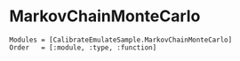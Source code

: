 # MarkovChainMonteCarlo

```@autodocs
Modules = [CalibrateEmulateSample.MarkovChainMonteCarlo]
Order   = [:module, :type, :function]
```
